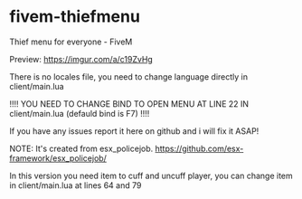 # fivem-thiefmenu
Thief menu for everyone - FiveM

Preview: https://imgur.com/a/c19ZvHg

There is no locales file, you need to change language directly in client/main.lua

!!!! YOU NEED TO CHANGE BIND TO OPEN MENU AT LINE 22 IN client/main.lua (defauld bind is F7) !!!!

If you have any issues report it here on github and i will fix it ASAP!

NOTE: It's created from esx_policejob. https://github.com/esx-framework/esx_policejob/

In this version you need item to cuff and uncuff player, you can change item in client/main.lua at lines 64 and 79
